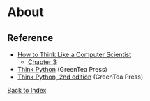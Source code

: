 # About

## Reference

* [How to Think Like a Computer Scientist](https://openbookproject.net/thinkcs/python/english3e/)
  * [Chapter 3](https://openbookproject.net/thinkcs/python/english3e/hello_little_turtles.html)
* [Think Python](https://greenteapress.com/wp/think-python/) (GreenTea Press)
* [Think Python, 2nd edition](https://greenteapress.com/wp/think-python-2e/) (GreenTea Press)

[Back to Index](/)
